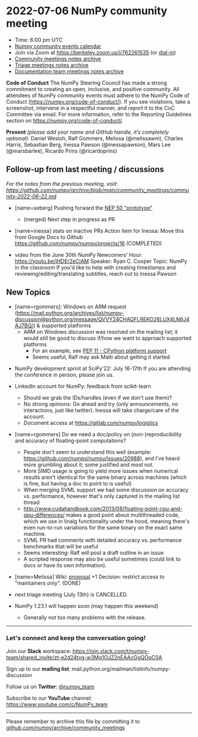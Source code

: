 # 2022-07-06 NumPy community meeting


- Time: 6:00 pm UTC
- [Numpy community events calendar](https://scientific-python.org/calendars/)
- Join via Zoom at https://berkeley.zoom.us/j/762261535 (or [dial-in](https://berkeley.zoom.us/u/aC3ENhycM))
- [Community meetings notes archive](https://github.com/numpy/archive/tree/main/community_meetings)
- [Triage meetings notes archive](https://github.com/numpy/archive/tree/master/triage_meetings)
- [Documentation team meetings notes archive](https://github.com/numpy/archive/tree/main/docs_team_meetings)

**Code of Conduct**
The NumPy Steering Council has made a strong commitment to creating an open, inclusive, and positive community. 
All attendees of NumPy community events must adhere to the NumPy Code of Conduct (https://numpy.org/code-of-conduct/). 
If you see violations, take a screenshot, intervene in a respectful manner, and report it to the CoC Committee via email. For more information, refer to the Reporting Guidelines section on https://numpy.org/code-of-conduct/.


**Present** *(please add your name and GitHub handle, it’s completely optional)*: Daniel Wesloh, Ralf Gommers, Melissa (@melissawm), Charles Harris, Sebastian Berg, Inessa Pawson (@inessapawson), Mars Lee (@marsbarlee), Ricardo Prins (@ricardoprins)


## Follow-up from last meeting / discussions

_For the notes from the previous meeting, visit: https://github.com/numpy/archive/blob/main/community_meetings/community-2022-06-22.md_

* [name=seberg] Pushing forward the [NEP 50 "prototype"](https://github.com/numpy/numpy/pull/21626)
    * (merged) Next step in progress as PR

* [name=inessa] stats on inactive PRs
Action item for Inessa: Move this from Google Docs to Github
https://github.com/numpy/numpy/projects/16 (COMPLETED)

* video from the June 30th NumPy Newcomers’ Hour: https://youtu.be/lHDEr2eCjAM
Speaker: Ryan C. Cooper
Topic: NumPy in the classroom
If you'd like to help with creating timestamps and reviewing/editing/translating subtitles, reach out to Inessa Pawson


 
## New Topics

* [name=rgommers]: Windows on ARM request (https://mail.python.org/archives/list/numpy-discussion@python.org/message/QVVY24CHAQFLREKO26LUX4LN6J4AJ7BQ/) & supported platforms
  - ARM on Windows discussion was resolved on the mailing list; it would still be good to discuss if/how we want to approach supported platforms
      - For an example, see [PEP 11 - CPython platform support](https://peps.python.org/pep-0011/#unsupporting-platforms)
      - Seems useful, Ralf may ask Matti about getting it started
 
 - NumPy development sprint at SciPy'22: July 16-17th
If you are attending the conference in person, please join us.

- LinkedIn account for NumPy: feedback from scikit-learn
  - Should we grab the IDs/handles (even if we don't use them)?
  - No strong opinions: Go ahead and try (only announcements, no interactions, just like twitter). Inessa will take charge/care of the account.
  - Document access at https://gitlab.com/numpy/logistics


- [name=rgommers] Do we need a doc/policy on (non-)reproducibility and accuracy of floating-point computations?
    - People don't seem to understand this well (example: https://github.com/numpy/numpy/issues/20988), and I've heard more grumbling about it; some justified and most not.
    - More SIMD usage is going to yield more issues when numerical results aren't identical for the same binary across machines (which is fine, but having a doc to point to is useful)
    - When merging SVML support we had some discussion on accuracy vs. performance, however that's only captured in the mailing list thread
    - http://www.cudahandbook.com/2013/08/floating-point-cpu-and-gpu-differences/ makes a good point about multithreaded code, which we use in linalg functionality under the hood, meaning there's even run-to-run variations for the same binary on the exact same machine.
    - SVML PR had comments with detailed accuracy vs. performance benchmarks that will be useful
    - Seems interesting: Ralf will post a draft outline in an issue
    - A scripted response may also be useful sometimes (could link to docs or have its own information).


- [name=Melissa] Wiki: [proposal](https://hackmd.io/@melissawm/r1ZhQves5) +1
Decision: restrict access to "maintainers only". (DONE)

- next triage meeting (July 13th) is CANCELLED.

- NumPy 1.23.1 will happen soon (may happen this weekend)
  - Generally not too many problems with the release.


---
### Let's connect and keep the conversation going!
Join our **Slack** workspace: https://join.slack.com/t/numpy-team/shared_invite/zt-e2d24txg-w3Mq1OJZ2nEAAcGgQOoC0A

Sign up to our **mailing list**: mail.python.org/mailman/listinfo/numpy-discussion

Follow us on **Twitter**: [@numpy_team](https://twitter.com/numpy_team)

Subscribe to our **YouTube** channel: https://www.youtube.com/c/NumPy_team

---
Please remember to archive this file by committing it to [github.com/numpy/archive/community_meetings](https://github.com/numpy/archive/tree/main/community_meetings)
